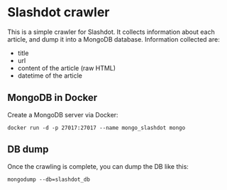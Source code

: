 # Slashdot crawler

This is a simple crawler for Slashdot. It collects information about each
article, and dump it into a MongoDB database. Information collected are:

- title
- url
- content of the article (raw HTML)
- datetime of the article

## MongoDB in Docker

Create a MongoDB server via Docker:

```console
docker run -d -p 27017:27017 --name mongo_slashdot mongo
```

## DB dump

Once the crawling is complete, you can dump the DB like this:

```console
mongodump --db=slashdot_db
```
